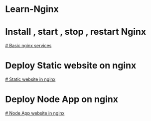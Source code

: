 # Learn-Nginx

# Install , start , stop , restart Nginx
<a href="https://github.com/ABOBAKAR-IT/Learn-Nginx/blob/master/basic%20nginx%20services.md"  > # Basic nginx services</a>

# Deploy Static website on nginx
<a href="https://github.com/ABOBAKAR-IT/Learn-Nginx/blob/master/static%20website%20in%20nginx.md"  > # Static website in nginx</a>


# Deploy Node App on nginx
<a href=""  > # Node App website in nginx</a>